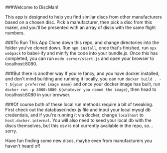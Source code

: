 ###Welcome to DiscMan!

This app is designed to help you find similar discs from other manufacturers based on a chosen disc. Pick a manufacturer, then pick a disc from this maker, and you'll be presented with an array of discs with the same flight numbers.

###To Run This App
Clone down this repo, and change directories into the folder you've cloned down. Run `npm install`, once that's finished, run `npx webpack` to babel-ify and minify the code into your bundle.js. Once this has completed, you can run `node server/start.js` and open your browser to localhost:8080.

###But there is another way
If you're fancy, and you have docker installed, and don't mind building and running it locally, you can run `docker build . -t ${your preferred image name}` and once your docker image has built, run `docker run -p 8080:8080 ${whatever you named the image}`, then head to localhost:8080 in your browser.

###Of course both of these local run methods require a bit of tweaking.
First check out the database/index.js file and input your local mysql db credentials, and if you're running it via docker, change `localhost` to `host.docker.internal`. You will also need to seed your local db with the discs themselves, but this csv is not currently available in the repo, so... sorry.

Have fun finding some new discs, maybe even from manufacturers you haven't heard of!